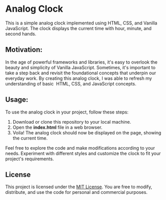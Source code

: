# **Analog Clock**

This is a simple analog clock implemented using HTML, CSS, and Vanilla JavaScript. The clock displays the current time with hour, minute, and second hands.

## **Motivation:**

In the age of powerful frameworks and libraries, it's easy to overlook the beauty and simplicity of Vanilla JavaScript. Sometimes, it's important to take a step back and revisit the foundational concepts that underpin our everyday work. By creating this analog clock, I was able to refresh my understanding of basic  HTML, CSS, and JavaScript concepts.

## Usage:

To use the analog clock in your project, follow these steps:

1.  Download or clone this repository to your local machine.
2.  Open the **index.html** file in a web browser.
3.  Voila! The analog clock should now be displayed on the page, showing the current time.

Feel free to explore the code and make modifications according to your needs. Experiment with different styles and customize the clock to fit your project's requirements.

## **License**

This project is licensed under the [MIT License](https://chat.openai.com/LICENSE). You are free to modify, distribute, and use the code for personal and commercial purposes.
